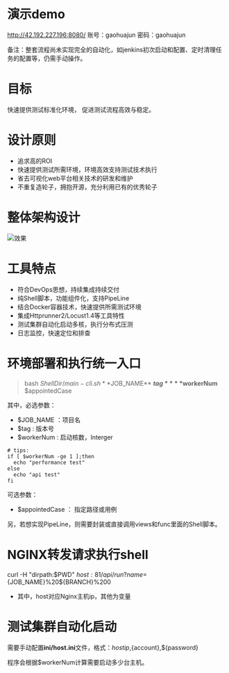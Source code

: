 # 演示demo
http://42.192.227.196:8080/
账号：gaohuajun
密码：gaohuajun

备注：整套流程尚未实现完全的自动化，如jenkins初次启动和配置、定时清理任务的配置等，仍需手动操作。

# 目标
快速提供测试标准化环境，
促进测试流程高效与稳定。

# 设计原则
* 追求高的ROI
* 快速提供测试所需环境，环境高效支持测试技术执行
* 省去可视化web平台相关技术的研发和维护
* 不重复造轮子，拥抱开源，充分利用已有的优秀轮子

# 整体架构设计
![效果](https://github.com/qtracer/TestDeploy/blob/main/data/%E8%BF%90%E7%BB%B4%E5%B9%B3%E5%8F%B0%E6%9E%B6%E6%9E%84%E5%9B%BE.png)

# 工具特点
* 符合DevOps思想，持续集成持续交付
* 纯Shell脚本，功能组件化，支持PipeLine
* 结合Docker容器技术，快速提供所需测试环境
* 集成Httprunner2/Locust1.4等工具特性
* 测试集群自动化启动多核，执行分布式压测
* 日志监控，快速定位和排查


# 环境部署和执行统一入口
> bash ${ShellDir}/main-cli.sh **$JOB_NAME** **$tag** **$workerNum** $appointedCase

其中，必选参数：
* $JOB_NAME ：项目名 
* $tag : 版本号
* $workerNum : 启动核数，Interger
```
# tips:
if [ $workerNum -ge 1 ];then
  echo "performance test"
else
  echo "api test"
fi
```

可选参数：
* $appointedCase ： 指定路径或用例

另，若想实现PipeLine，则需要封装或直接调用views和func里面的Shell脚本。

# NGINX转发请求执行shell
curl -H "dirpath:$PWD" ${host}:81/api/run?name=${JOB_NAME}%20${BRANCH}%200
* 其中，host对应Nginx主机ip，其他为变量

# 测试集群自动化启动
需要手动配置**ini/host.ini**文件，格式：${host ip},${account},${password}

程序会根据$workerNum计算需要启动多少台主机。

